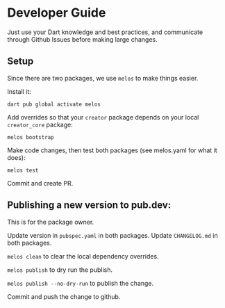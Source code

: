 # Developer Guide

Just use your Dart knowledge and best practices, and communicate through Github Issues before making large changes.

## Setup

Since there are two packages, we use `melos` to make things easier.

Install it: 

`dart pub global activate melos`

Add overrides so that your `creator` package depends on your local `creator_core` package:

`melos bootstrap`

Make code changes, then test both packages (see melos.yaml for what it does):

`melos test`

Commit and create PR.

## Publishing a new version to pub.dev:

This is for the package owner.

Update version in `pubspec.yaml` in both packages. Update `CHANGELOG.md` in both packages.

`melos clean` to clear the local dependency overrides.

`melos publish` to dry run the publish.

`melos publish --no-dry-run` to publish the change.

Commit and push the change to github.